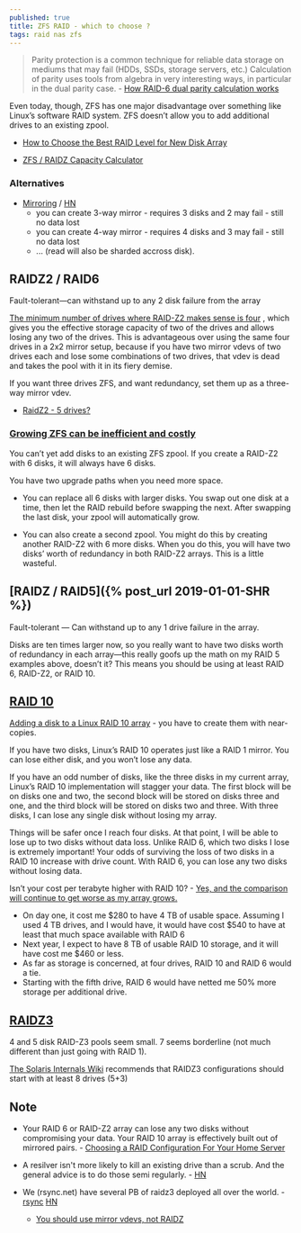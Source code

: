 ```yaml
---
published: true
title: ZFS RAID - which to choose ?
tags: raid nas zfs
---
```

> Parity protection is a common technique for reliable data storage on mediums that may fail (HDDs, SSDs, storage servers, etc.) Calculation of parity uses tools from algebra in very interesting ways, in particular in the dual parity case. - [How RAID-6 dual parity calculation works](http://igoro.com/archive/how-raid-6-dual-parity-calculation-works/)

Even today, though, ZFS has one major disadvantage over something like Linux’s software RAID system. ZFS doesn’t allow you to add additional drives to an existing zpool.

- [How to Choose the Best RAID Level for New Disk Array](https://www.stellarinfo.com/blog/how-to-choose-the-best-raid-level-for-new-disk-array/)

- [ZFS / RAIDZ Capacity Calculator](https://wintelguy.com/zfs-calc.pl)

### Alternatives

- [Mirroring](https://news.ycombinator.com/item?id=37389044) / [HN](https://news.ycombinator.com/item?id=37387392)
	- you can create 3-way mirror - requires 3 disks and 2 may fail - still no data lost
	- you can create 4-way mirror - requires 4 disks and 3 may fail - still no data lost
	- ... (read will also be sharded accross disk).

## RAIDZ2 / RAID6

Fault-tolerant—can withstand up to any 2 disk failure from the array

[The minimum number of drives where RAID-Z2 makes sense is four](https://superuser.com/questions/1055145/how-many-drives-do-i-need-for-zfs-raid-z2/1058545#1058545)
, which gives you the effective storage capacity of two of the drives and allows losing any two of the drives. This is advantageous over using the same four drives in a 2x2 mirror setup, because if you have two mirror vdevs of two drives each and lose some combinations of two drives, that vdev is dead and takes the pool with it in its fiery demise.

If you want three drives ZFS, and want redundancy, set them up as a three-way mirror vdev.

- [RaidZ2 - 5 drives?](https://www.reddit.com/r/freenas/comments/bxozry/raidz2_5_drives/)

### [Growing ZFS can be inefficient and costly](https://butterwhat.com/2019/12/17/pats-nas-building-tips-and-rules-of-thumb.html#growing-zfs-can-be-inefficient-and-costly)

You can’t yet add disks to an existing ZFS zpool. If you create a RAID-Z2 with 6 disks, it will always have 6 disks.

You have two upgrade paths when you need more space. 
- You can replace all 6 disks with larger disks. You swap out one disk at a time, then let the RAID rebuild before swapping the next. After swapping the last disk, your zpool will automatically grow.

- You can also create a second zpool. You might do this by creating another RAID-Z2 with 6 more disks. When you do this, you will have two disks’ worth of redundancy in both RAID-Z2 arrays. This is a little wasteful.

## [RAIDZ / RAID5]({% post_url 2019-01-01-SHR %})

Fault-tolerant — Can withstand up to any 1 drive failure in the array.

Disks are ten times larger now, so you really want to have two disks worth of redundancy in each array—this really goofs up the math on my RAID 5 examples above, doesn’t it? This means you should be using at least RAID 6, RAID-Z2, or RAID 10.

## [RAID 10](https://blog.patshead.com/2019/04/building-a-nas-buy-lots-of-drive-or-just-what-you-need.html)

[Adding a disk to a Linux RAID 10 array](https://blog.patshead.com/2018/08/adding-another-disk-to-the-raid-10-on-my-kvm-server.html) - you have to create them with near-copies.

If you have two disks, Linux’s RAID 10 operates just like a RAID 1 mirror. You can lose either disk, and you won’t lose any data.

If you have an odd number of disks, like the three disks in my current array, Linux’s RAID 10 implementation will stagger your data. The first block will be on disks one and two, the second block will be stored on disks three and one, and the third block will be stored on disks two and three. With three disks, I can lose any single disk without losing my array.

Things will be safer once I reach four disks. At that point, I will be able to lose up to two disks without data loss. Unlike RAID 6, which two disks I lose is extremely important! Your odds of surviving the loss of two disks in a RAID 10 increase with drive count. With RAID 6, you can lose any two disks without losing data.

Isn’t your cost per terabyte higher with RAID 10? - [Yes, and the comparison will continue to get worse as my array grows.](https://blog.patshead.com/2019/04/building-a-nas-buy-lots-of-drive-or-just-what-you-need.html)
- On day one, it cost me $280 to have 4 TB of usable space. Assuming I used 4 TB drives, and I would have, it would have cost $540 to have at least that much space available with RAID 6
- Next year, I expect to have 8 TB of usable RAID 10 storage, and it will have cost me $460 or less.
- As far as storage is concerned, at four drives, RAID 10 and RAID 6 would a tie. 
- Starting with the fifth drive, RAID 6 would have netted me 50% more storage per additional drive.

## [RAIDZ3](https://hardforum.com/threads/zfs-raid-z3-raidz3-recommended-drive-configuration.1621123/#post-1037485294)

4 and 5 disk RAID-Z3 pools seem small. 7 seems borderline (not much different than just going with RAID 1).

[The Solaris Internals Wiki](www.solarisinternals.com/wiki/index.php/ZFS_Best_Practices_Guide#RAIDZ_Configuration_Requirements_and_Recommendations) recommends that RAIDZ3 configurations should start with at least 8 drives (5+3)


## Note
- Your RAID 6 or RAID-Z2 array can lose any two disks without compromising your data. Your RAID 10 array is effectively built out of mirrored pairs. - [Choosing a RAID Configuration For Your Home Server](https://butterwhat.com/2019/05/23/choosing-a-raid-configuration-for-your-home-server.html)

- A resilver isn't more likely to kill an existing drive than a scrub. And the general advice is to do those semi regularly. - [HN](https://news.ycombinator.com/item?id=25360672)

- We (rsync.net) have several PB of raidz3 deployed all over the world. - [rsync](https://news.ycombinator.com/item?id=25360013) [HN](https://news.ycombinator.com/item?id=25358268) 
	- [You should use mirror vdevs, not RAIDZ](https://jrs-s.net/2015/02/06/zfs-you-should-use-mirror-vdevs-not-raidz/)
